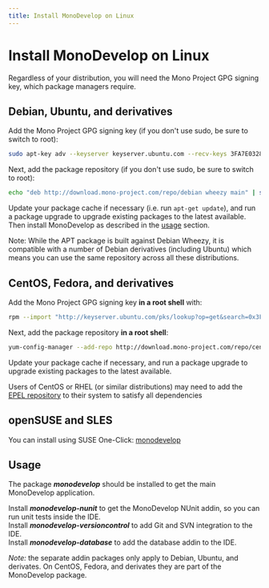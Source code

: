 ```yaml
---
title: Install MonoDevelop on Linux
---
```


Install MonoDevelop on Linux
============================

Regardless of your distribution, you will need the Mono Project GPG signing key, which package managers require.

Debian, Ubuntu, and derivatives
-------------------------------

Add the Mono Project GPG signing key (if you don't use sudo, be sure to switch to root):

``` bash
sudo apt-key adv --keyserver keyserver.ubuntu.com --recv-keys 3FA7E0328081BFF6A14DA29AA6A19B38D3D831EF
```

Next, add the package repository (if you don't use sudo, be sure to switch to root):

``` bash
echo "deb http://download.mono-project.com/repo/debian wheezy main" | sudo tee /etc/apt/sources.list.d/mono-xamarin.list
```

Update your package cache if necessary (i.e. run `apt-get update`), and run a package upgrade to upgrade existing packages to the latest available. Then install MonoDevelop as described in the [usage](#usage) section.

Note: While the APT package is built against Debian Wheezy, it is compatible with a number of Debian derivatives (including Ubuntu) which means you can use the same repository across all these distributions.

CentOS, Fedora, and derivatives
-------------------------------

Add the Mono Project GPG signing key **in a root shell** with:

``` bash
rpm --import "http://keyserver.ubuntu.com/pks/lookup?op=get&search=0x3FA7E0328081BFF6A14DA29AA6A19B38D3D831EF"
```

Next, add the package repository **in a root shell**:

``` bash
yum-config-manager --add-repo http://download.mono-project.com/repo/centos/
```

Update your package cache if necessary, and run a package upgrade to upgrade existing packages to the latest available.

Users of CentOS or RHEL (or similar distributions) may need to add the [EPEL repository](https://fedoraproject.org/wiki/EPEL) to their system to satisfy all dependencies

openSUSE and SLES
-----------------

You can install using SUSE One-Click: [monodevelop](http://download.mono-project.com/repo/monodevelop.ymp)

Usage
-----

The package ***monodevelop*** should be installed to get the main MonoDevelop application.

Install ***monodevelop-nunit*** to get the MonoDevelop NUnit addin, so you can run unit tests inside the IDE.<br/>
Install ***monodevelop-versioncontrol*** to add Git and SVN integration to the IDE.<br/>
Install ***monodevelop-database*** to add the database addin to the IDE.

*Note:* the separate addin packages only apply to Debian, Ubuntu, and derivates. On CentOS, Fedora, and derivates they are part of the MonoDevelop package.

